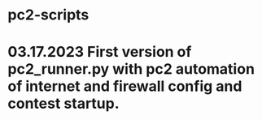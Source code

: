 # pc2-scripts

# 03.17.2023 First version of pc2_runner.py with pc2 automation of internet and firewall config and contest startup.
# 
